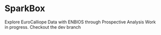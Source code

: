 # SparkBox
Explore EuroCalliope Data with ENBIOS through Prospective Analysis
Work in progress. Checkout the dev branch
